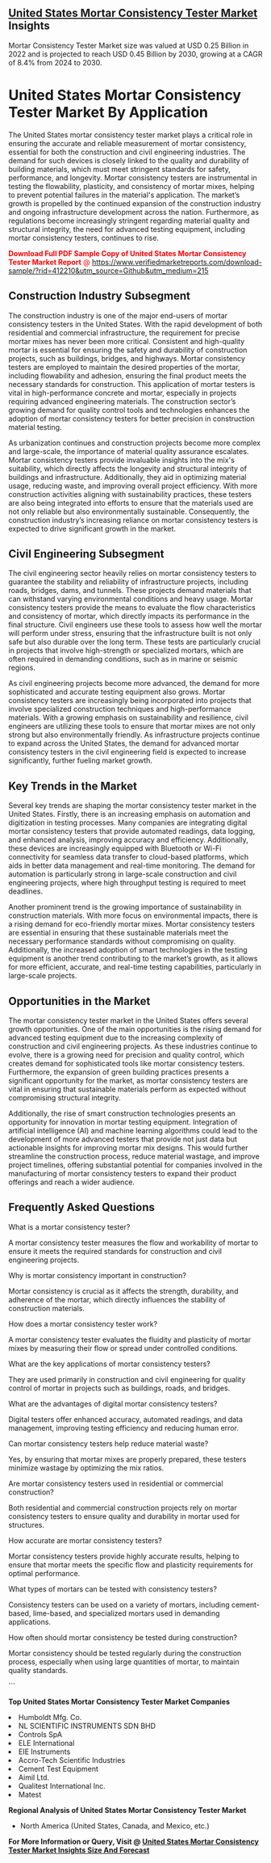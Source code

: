 <h2><a href="https://www.verifiedmarketreports.com/download-sample/?rid=412210&amp;utm_source=Github&amp;utm_medium=215" target="_blank">United States Mortar Consistency Tester Market</a> Insights</h2><p>Mortar Consistency Tester Market size was valued at USD 0.25 Billion in 2022 and is projected to reach USD 0.45 Billion by 2030, growing at a CAGR of 8.4% from 2024 to 2030.</p><p> <h1>United States Mortar Consistency Tester Market By Application</h1> <p>The United States mortar consistency tester market plays a critical role in ensuring the accurate and reliable measurement of mortar consistency, essential for both the construction and civil engineering industries. The demand for such devices is closely linked to the quality and durability of building materials, which must meet stringent standards for safety, performance, and longevity. Mortar consistency testers are instrumental in testing the flowability, plasticity, and consistency of mortar mixes, helping to prevent potential failures in the material's application. The market’s growth is propelled by the continued expansion of the construction industry and ongoing infrastructure development across the nation. Furthermore, as regulations become increasingly stringent regarding material quality and structural integrity, the need for advanced testing equipment, including mortar consistency testers, continues to rise. <p><span class=""><span style="color: #ff0000;"><strong>Download Full PDF Sample Copy of United States Mortar Consistency Tester Market Report</strong> @ </span><a href="https://www.verifiedmarketreports.com/download-sample/?rid=412210&amp;utm_source=Github&amp;utm_medium=215" target="_blank">https://www.verifiedmarketreports.com/download-sample/?rid=412210&amp;utm_source=Github&amp;utm_medium=215</a></span></p></p> <h2>Construction Industry Subsegment</h2> <p>The construction industry is one of the major end-users of mortar consistency testers in the United States. With the rapid development of both residential and commercial infrastructure, the requirement for precise mortar mixes has never been more critical. Consistent and high-quality mortar is essential for ensuring the safety and durability of construction projects, such as buildings, bridges, and highways. Mortar consistency testers are employed to maintain the desired properties of the mortar, including flowability and adhesion, ensuring the final product meets the necessary standards for construction. This application of mortar testers is vital in high-performance concrete and mortar, especially in projects requiring advanced engineering materials. The construction sector’s growing demand for quality control tools and technologies enhances the adoption of mortar consistency testers for better precision in construction material testing. <p>As urbanization continues and construction projects become more complex and large-scale, the importance of material quality assurance escalates. Mortar consistency testers provide invaluable insights into the mix's suitability, which directly affects the longevity and structural integrity of buildings and infrastructure. Additionally, they aid in optimizing material usage, reducing waste, and improving overall project efficiency. With more construction activities aligning with sustainability practices, these testers are also being integrated into efforts to ensure that the materials used are not only reliable but also environmentally sustainable. Consequently, the construction industry’s increasing reliance on mortar consistency testers is expected to drive significant growth in the market.</p> <h2>Civil Engineering Subsegment</h2> <p>The civil engineering sector heavily relies on mortar consistency testers to guarantee the stability and reliability of infrastructure projects, including roads, bridges, dams, and tunnels. These projects demand materials that can withstand varying environmental conditions and heavy usage. Mortar consistency testers provide the means to evaluate the flow characteristics and consistency of mortar, which directly impacts its performance in the final structure. Civil engineers use these tools to assess how well the mortar will perform under stress, ensuring that the infrastructure built is not only safe but also durable over the long term. These tests are particularly crucial in projects that involve high-strength or specialized mortars, which are often required in demanding conditions, such as in marine or seismic regions. <p>As civil engineering projects become more advanced, the demand for more sophisticated and accurate testing equipment also grows. Mortar consistency testers are increasingly being incorporated into projects that involve specialized construction techniques and high-performance materials. With a growing emphasis on sustainability and resilience, civil engineers are utilizing these tools to ensure that mortar mixes are not only strong but also environmentally friendly. As infrastructure projects continue to expand across the United States, the demand for advanced mortar consistency testers in the civil engineering field is expected to increase significantly, further fueling market growth.</p> <h2>Key Trends in the Market</h2> <p>Several key trends are shaping the mortar consistency tester market in the United States. Firstly, there is an increasing emphasis on automation and digitization in testing processes. Many companies are integrating digital mortar consistency testers that provide automated readings, data logging, and enhanced analysis, improving accuracy and efficiency. Additionally, these devices are increasingly equipped with Bluetooth or Wi-Fi connectivity for seamless data transfer to cloud-based platforms, which aids in better data management and real-time monitoring. The demand for automation is particularly strong in large-scale construction and civil engineering projects, where high throughput testing is required to meet deadlines. <p>Another prominent trend is the growing importance of sustainability in construction materials. With more focus on environmental impacts, there is a rising demand for eco-friendly mortar mixes. Mortar consistency testers are essential in ensuring that these sustainable materials meet the necessary performance standards without compromising on quality. Additionally, the increased adoption of smart technologies in the testing equipment is another trend contributing to the market’s growth, as it allows for more efficient, accurate, and real-time testing capabilities, particularly in large-scale projects.</p> <h2>Opportunities in the Market</h2> <p>The mortar consistency tester market in the United States offers several growth opportunities. One of the main opportunities is the rising demand for advanced testing equipment due to the increasing complexity of construction and civil engineering projects. As these industries continue to evolve, there is a growing need for precision and quality control, which creates demand for sophisticated tools like mortar consistency testers. Furthermore, the expansion of green building practices presents a significant opportunity for the market, as mortar consistency testers are vital in ensuring that sustainable materials perform as expected without compromising structural integrity. <p>Additionally, the rise of smart construction technologies presents an opportunity for innovation in mortar testing equipment. Integration of artificial intelligence (AI) and machine learning algorithms could lead to the development of more advanced testers that provide not just data but actionable insights for improving mortar mix designs. This would further streamline the construction process, reduce material wastage, and improve project timelines, offering substantial potential for companies involved in the manufacturing of mortar consistency testers to expand their product offerings and reach a wider audience.</p> <h2>Frequently Asked Questions</h2> <p>What is a mortar consistency tester?</p> <p>A mortar consistency tester measures the flow and workability of mortar to ensure it meets the required standards for construction and civil engineering projects.</p> <p>Why is mortar consistency important in construction?</p> <p>Mortar consistency is crucial as it affects the strength, durability, and adherence of the mortar, which directly influences the stability of construction materials.</p> <p>How does a mortar consistency tester work?</p> <p>A mortar consistency tester evaluates the fluidity and plasticity of mortar mixes by measuring their flow or spread under controlled conditions.</p> <p>What are the key applications of mortar consistency testers?</p> <p>They are used primarily in construction and civil engineering for quality control of mortar in projects such as buildings, roads, and bridges.</p> <p>What are the advantages of digital mortar consistency testers?</p> <p>Digital testers offer enhanced accuracy, automated readings, and data management, improving testing efficiency and reducing human error.</p> <p>Can mortar consistency testers help reduce material waste?</p> <p>Yes, by ensuring that mortar mixes are properly prepared, these testers minimize wastage by optimizing the mix ratios.</p> <p>Are mortar consistency testers used in residential or commercial construction?</p> <p>Both residential and commercial construction projects rely on mortar consistency testers to ensure quality and durability in mortar used for structures.</p> <p>How accurate are mortar consistency testers?</p> <p>Mortar consistency testers provide highly accurate results, helping to ensure that mortar meets the specific flow and plasticity requirements for optimal performance.</p> <p>What types of mortars can be tested with consistency testers?</p> <p>Consistency testers can be used on a variety of mortars, including cement-based, lime-based, and specialized mortars used in demanding applications.</p> <p>How often should mortar consistency be tested during construction?</p> <p>Mortar consistency should be tested regularly during the construction process, especially when using large quantities of mortar, to maintain quality standards.</p> ```</p><p><strong>Top United States Mortar Consistency Tester Market Companies</strong></p><div data-test-id=""><p><li>Humboldt Mfg. Co.</li><li> NL SCIENTIFIC INSTRUMENTS SDN BHD</li><li> Controls SpA</li><li> ELE International</li><li> EIE Instruments</li><li> Accro-Tech Scientific Industries</li><li> Cement Test Equipment</li><li> Aimil Ltd.</li><li> Qualitest International Inc.</li><li> Matest</li></p><div><strong>Regional Analysis of&nbsp;United States Mortar Consistency Tester Market</strong></div><ul><li dir="ltr"><p dir="ltr">North America&nbsp;(United States, Canada, and Mexico, etc.)</p></li></ul><p><strong>For More Information or Query, Visit @&nbsp;</strong><strong><a href="https://www.verifiedmarketreports.com/product/mortar-consistency-tester-market/?utm_source=Github&amp;utm_medium=215" target="_blank">United States Mortar Consistency Tester Market Insights Size And Forecast</a></strong></p></div>
